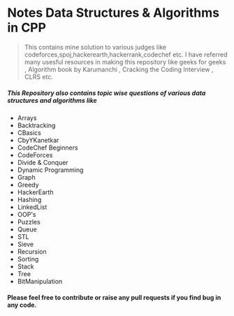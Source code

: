# Notes Data Structures & Algorithms in CPP
>  This contains mine solution to various judges like codeforces,spoj,hackerearth,hackerrank,codechef etc. I have referred many usesful resources in making this repository like geeks for geeks , Algorithm book by Karumanchi , Cracking the Coding Interview , CLRS etc. 

#####  This Repository also contains topic wise questions of various data structures and algorithms like



 - Arrays
 - Backtracking
 - CBasics
 - CbyYKanetkar
 - CodeChef Beginners
 - CodeForces
 - Divide & Conquer
 - Dynamic Programming
 - Graph
 - Greedy
 - HackerEarth
 - Hashing
 - LinkedList
 - OOP's
 - Puzzles
 - Queue
 - STL
 - Sieve
 - Recursion
 - Sorting
 - Stack
 - Tree
 - BitManipulation
 



#### Please feel free to contribute or raise any pull requests if you find bug in any code.
